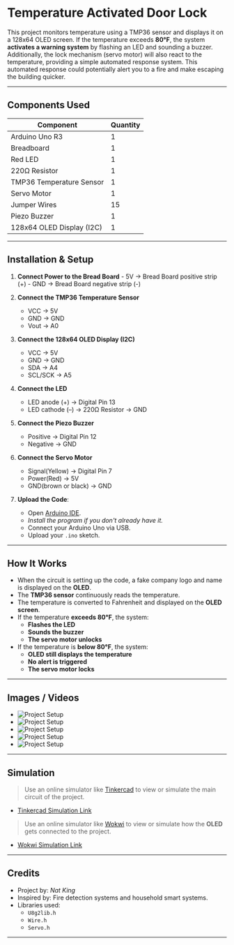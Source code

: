 # Temperature Activated Door Lock

This project monitors temperature using a TMP36 sensor and displays it on a 128x64 OLED screen. If the temperature exceeds **80°F**, the system **activates a warning system** by flashing an LED and sounding a buzzer. Additionally, the lock mechanism (servo motor) will also react to the temperature, providing a simple automated response system. This automated response could potentially alert you to a fire and make escaping the building quicker.

---

## Components Used

| Component               | Quantity |
|------------------------|----------|
| Arduino Uno R3         | 1        |
| Breadboard             | 1        |
| Red LED                | 1        |
| 220Ω Resistor          | 1        |
| TMP36 Temperature Sensor | 1      |
| Servo Motor            | 1        |
| Jumper Wires           | 15      |
| Piezo Buzzer           | 1        |
| 128x64 OLED Display (I2C) | 1     |

---

## Installation & Setup

1. **Connect Power to the Bread Board**
        - 5V → Bread Board positive strip (+)
        - GND → Bread Board negative strip (-)

2. **Connect the TMP36 Temperature Sensor**  
   - VCC → 5V  
   - GND → GND  
   - Vout → A0

3. **Connect the 128x64 OLED Display (I2C)**  
   - VCC → 5V  
   - GND → GND  
   - SDA → A4  
   - SCL/SCK → A5

4. **Connect the LED**  
   - LED anode (+) → Digital Pin 13  
   - LED cathode (–) → 220Ω Resistor → GND

5. **Connect the Piezo Buzzer**  
   - Positive → Digital Pin 12  
   - Negative → GND

6. **Connect the Servo Motor**  
   - Signal(Yellow) → Digital Pin 7  
   - Power(Red) → 5V  
   - GND(brown or black) → GND

7. **Upload the Code**:
   - Open [Arduino IDE](https://www.arduino.cc/en/software/).
   - *Install the program if you don't already have it.*
   - Connect your Arduino Uno via USB.
   - Upload your `.ino` sketch.

---

## How It Works

- When the circuit is setting up the code, a fake company logo and name is displayed on the **OLED**.
- The **TMP36 sensor** continuously reads the temperature.
- The temperature is converted to Fahrenheit and displayed on the **OLED screen**.
- If the temperature **exceeds 80°F**, the system:
  - **Flashes the LED**
  - **Sounds the buzzer**
  - **The servo motor unlocks**
- If the temperature is **below 80°F**, the system:
  - **OLED still displays the temperature**
  - **No alert is triggered**
  - **The servo motor locks**

---

## Images / Videos

- ![Project Setup](1000003077.jpg)
- ![Project Setup](1000003078.jpg)
- ![Project Setup](1000003082.jpg)
- ![Project Setup](images/project-setup.jpg)
- ![Project Setup](20250804_113549.jpg)

---

## Simulation

> Use an online simulator like [Tinkercad](https://www.tinkercad.com/) to view or simulate the main circuit of the project.

- [Tinkercad Simulation Link](https://www.tinkercad.com/things/hERp1Jxjucs-temperature-activated-door-lock?sharecode=-_JbOfbAQsgOuH1gnYJJnzqdAzvLC9kQxNcvtE18WwI)

> Use an online simulator like [Wokwi](https://wokwi.com/) to view or simulate how the **OLED** gets connected to the project.

- [Wokwi Simulation Link](https://wokwi.com/projects/438362307963501569)

---

## Credits

- Project by: *Nat King*
- Inspired by: Fire detection systems and household smart systems.
- Libraries used:
  - `U8g2lib.h`
  - `Wire.h`
  - `Servo.h`

---
